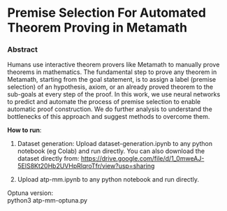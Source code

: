 # Premise Selection For Automated Theorem Proving in Metamath

### Abstract

Humans use interactive theorem provers like Metamath to manually prove theorems
in mathematics. The fundamental step to prove any theorem in Metamath, starting
from the goal statement, is to assign a label (premise selection) of an hypothesis,
axiom, or an already proved theorem to the sub-goals at every step of the proof.
In this work, we use neural networks to predict and automate the process of
premise selection to enable automatic proof construction. We do further analysis
to understand the bottlenecks of this approach and suggest methods to overcome
them.

**How to run**:    
1. Dataset generation: Upload dataset-generation.ipynb to any python notebook (eg Colab) and run directly. You can also download the dataset directly from:
https://drive.google.com/file/d/1_0mweAJ-5ElS8Kt20Hb2UVHpRlqroTfr/view?usp=sharing

2. Upload atp-mm.ipynb to any python notebook and run directly.

Optuna version:  
python3 atp-mm-optuna.py
